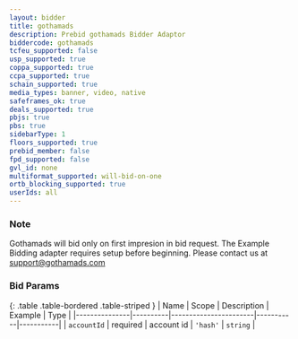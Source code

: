 ```yaml
---
layout: bidder
title: gothamads
description: Prebid gothamads Bidder Adaptor
biddercode: gothamads
tcfeu_supported: false
usp_supported: true
coppa_supported: true
ccpa_supported: true
schain_supported: true
media_types: banner, video, native
safeframes_ok: true
deals_supported: true
pbjs: true
pbs: true
sidebarType: 1
floors_supported: true
prebid_member: false
fpd_supported: false
gvl_id: none
multiformat_supported: will-bid-on-one
ortb_blocking_supported: true
userIds: all
---
```


### Note
Gothamads will bid only on first impresion in bid request.
The Example Bidding adapter requires setup before beginning. Please contact us at <support@gothamads.com>

### Bid Params

{: .table .table-bordered .table-striped }
| Name          | Scope    | Description           | Example   | Type      |
|---------------|----------|-----------------------|-----------|-----------|
| `accountId`      | required | account id | `'hash'`    | `string` |
